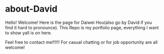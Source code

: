 # about-David

Hello! Welcome! Here is the page for Daiwei Hou(also go by David if you find it hard to pronounce). 
This Repo is my portfolio page, everything I want to show yall is on here. 

Feel free to contact me!!!!!!
For casual chatting or for job opportunity are all welcome!
